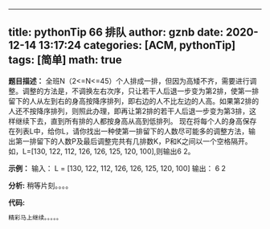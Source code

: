 
---
title: pythonTip 66 排队
author: gznb
date: 2020-12-14 13:17:24
categories: [ACM, pythonTip]
tags: [简单]
math: true
---

**题目描述：**
全班N（2<=N<=45）个人排成一排，但因为高矮不齐，需要进行调整。调整的方法是，不调换左右次序，只让若干人后退一步变为第2排，使第一排留下的人从左到右的身高按降序排列，即右边的人不比左边的人高。如果第2排的人还不按降序排列，则照此办理，即再让第2排的若干人后退一步变为第3排，这样继续下去，直到所有排的人都按身高从高到低排列。
现在将每个人的身高保存在列表L中，给你L，请你找出一种使第一排留下的人数尽可能多的调整方法，输出第一排留下的人数P及最后调整完共有几排数K，P和K之间以一个空格隔开。
如，L=[130, 122, 112, 126, 126, 125, 120, 100],则输出6 2。

**示例：**
输入：
L = [130, 122, 112, 126, 126, 125, 120, 100]
输出：
6 2


**分析:**
稍等片刻。。。。

**代码:**
```python
精彩马上继续。。。。。
```
